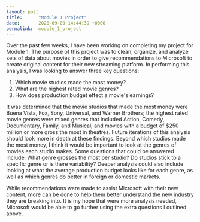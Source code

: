 ```yaml
---
layout: post
title:      "Module 1 Project"
date:       2020-09-09 14:44:39 +0000
permalink:  module_1_project
---
```



Over the past few weeks, I have been working on completing my project for Module 1. The purpose of this project was to clean, organize, and analyze sets of data about movies in order to give recommendations to Microsoft to create original content for their new streaming platform. In performing this analysis, I was looking to answer three key questions:
1. Which movie studios made the most money?
2. What are the highest rated movie genres?
3. How does production budget effect a movie's earnings?

It was determined that the movie studios that made the most money were Buena Vista, Fox, Sony, Universal, and Warner Brothers; the highest rated movie genres were mixed genres that included Action, Comedy, Documentary, Family, and Musical; and movies with a budget of $250 million or more gross the most in theatres. Future iterations of this analysis should look more in depth at these findings. Beyond which studios made the most money, I think it would be important to look at the genres of movies each studio makes. Some questions that could be answered include: What genre grosses the most per studio? Do studios stick to a specific genre or is there variability? Deeper analysis could also include looking at what the average production budget looks like for each genre, as well as which genres do better in foreign or domestic markets.

While recommendations were made to assist Microsoft with their new content, more can be done to help them better understand the new industry they are breaking into. It is my hope that were more analysis needed, Microsoft would be able to go further using the extra questions I outlined above.
